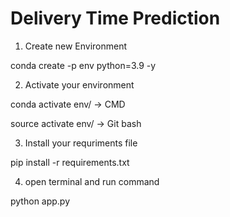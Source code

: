 # Delivery Time Prediction

1. Create new Environment

conda create -p env python=3.9 -y

2. Activate your environment

conda activate env/ -> CMD

source activate env/ -> Git bash

3. Install your requriments file

pip install -r requirements.txt

4. open terminal and run command

python app.py